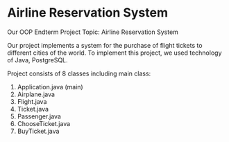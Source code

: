 # Airline Reservation System
Our OOP Endterm Project Topic: Airline Reservation System

Our project implements a system for the purchase of flight tickets to different cities of the world. To implement this project, we used technology of Java, PostgreSQL.

Project consists of 8 classes including main class:
  
  1) Application.java (main)
  2) Airplane.java
  3) Flight.java
  4) Ticket.java
  5) Passenger.java
  6) ChooseTicket.java
  7) BuyTicket.java
